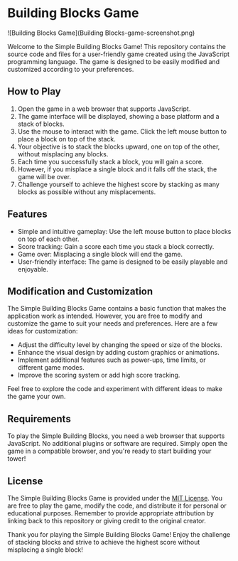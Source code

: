 # Building Blocks Game

![Building Blocks Game](Building Blocks-game-screenshot.png)

Welcome to the Simple Building Blocks Game! This repository contains the source code and files for a user-friendly game created using the JavaScript programming language. The game is designed to be easily modified and customized according to your preferences.

## How to Play

1. Open the game in a web browser that supports JavaScript.
2. The game interface will be displayed, showing a base platform and a stack of blocks.
3. Use the mouse to interact with the game. Click the left mouse button to place a block on top of the stack.
4. Your objective is to stack the blocks upward, one on top of the other, without misplacing any blocks.
5. Each time you successfully stack a block, you will gain a score.
6. However, if you misplace a single block and it falls off the stack, the game will be over.
7. Challenge yourself to achieve the highest score by stacking as many blocks as possible without any misplacements.

## Features

- Simple and intuitive gameplay: Use the left mouse button to place blocks on top of each other.
- Score tracking: Gain a score each time you stack a block correctly.
- Game over: Misplacing a single block will end the game.
- User-friendly interface: The game is designed to be easily playable and enjoyable.

## Modification and Customization

The Simple Building Blocks Game contains a basic function that makes the application work as intended. However, you are free to modify and customize the game to suit your needs and preferences. Here are a few ideas for customization:

- Adjust the difficulty level by changing the speed or size of the blocks.
- Enhance the visual design by adding custom graphics or animations.
- Implement additional features such as power-ups, time limits, or different game modes.
- Improve the scoring system or add high score tracking.

Feel free to explore the code and experiment with different ideas to make the game your own.

## Requirements

To play the Simple Building Blocks, you need a web browser that supports JavaScript. No additional plugins or software are required. Simply open the game in a compatible browser, and you're ready to start building your tower!

## License

The Simple Building Blocks Game is provided under the [MIT License](LICENSE). You are free to play the game, modify the code, and distribute it for personal or educational purposes. Remember to provide appropriate attribution by linking back to this repository or giving credit to the original creator.

Thank you for playing the Simple Building Blocks Game! Enjoy the challenge of stacking blocks and strive to achieve the highest score without misplacing a single block!
